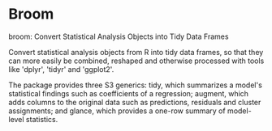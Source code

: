 Broom
============
broom: Convert Statistical Analysis Objects into Tidy Data Frames

Convert statistical analysis objects from R into tidy data frames, so that they can more easily be combined, reshaped and otherwise processed with tools like 'dplyr', 'tidyr' and 'ggplot2'. 

The package provides three S3 generics: tidy, which summarizes a model's statistical findings such as coefficients of a regression; augment, which adds columns to the original data such as predictions, residuals and cluster assignments; and glance, which provides a one-row summary of model-level statistics.

